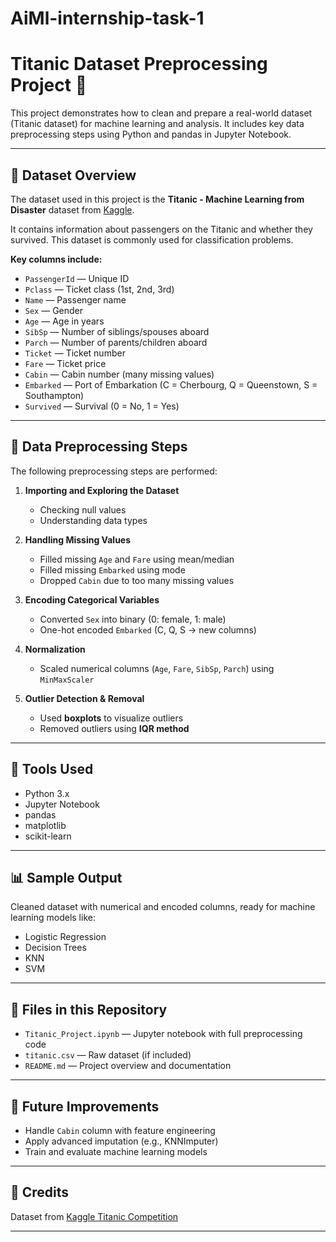 # AiMl-internship-task-1
# Titanic Dataset Preprocessing Project 🚢

This project demonstrates how to clean and prepare a real-world dataset (Titanic dataset) for machine learning and analysis. It includes key data preprocessing steps using Python and pandas in Jupyter Notebook.

---

## 📂 Dataset Overview

The dataset used in this project is the **Titanic - Machine Learning from Disaster** dataset from [Kaggle](https://www.kaggle.com/competitions/titanic/data).

It contains information about passengers on the Titanic and whether they survived. This dataset is commonly used for classification problems.

**Key columns include:**
- `PassengerId` — Unique ID
- `Pclass` — Ticket class (1st, 2nd, 3rd)
- `Name` — Passenger name
- `Sex` — Gender
- `Age` — Age in years
- `SibSp` — Number of siblings/spouses aboard
- `Parch` — Number of parents/children aboard
- `Ticket` — Ticket number
- `Fare` — Ticket price
- `Cabin` — Cabin number (many missing values)
- `Embarked` — Port of Embarkation (C = Cherbourg, Q = Queenstown, S = Southampton)
- `Survived` — Survival (0 = No, 1 = Yes)

---

## 🧼 Data Preprocessing Steps

The following preprocessing steps are performed:

1. **Importing and Exploring the Dataset**
   - Checking null values
   - Understanding data types

2. **Handling Missing Values**
   - Filled missing `Age` and `Fare` using mean/median
   - Filled missing `Embarked` using mode
   - Dropped `Cabin` due to too many missing values

3. **Encoding Categorical Variables**
   - Converted `Sex` into binary (0: female, 1: male)
   - One-hot encoded `Embarked` (C, Q, S → new columns)

4. **Normalization**
   - Scaled numerical columns (`Age`, `Fare`, `SibSp`, `Parch`) using `MinMaxScaler`

5. **Outlier Detection & Removal**
   - Used **boxplots** to visualize outliers
   - Removed outliers using **IQR method**

---

## 🔧 Tools Used

- Python 3.x
- Jupyter Notebook
- pandas
- matplotlib
- scikit-learn

---

## 📊 Sample Output

Cleaned dataset with numerical and encoded columns, ready for machine learning models like:
- Logistic Regression
- Decision Trees
- KNN
- SVM

---

## 📁 Files in this Repository

- `Titanic_Project.ipynb` — Jupyter notebook with full preprocessing code
- `titanic.csv` — Raw dataset (if included)
- `README.md` — Project overview and documentation

---

## 🧠 Future Improvements

- Handle `Cabin` column with feature engineering
- Apply advanced imputation (e.g., KNNImputer)
- Train and evaluate machine learning models

---

## 🙌 Credits

Dataset from [Kaggle Titanic Competition](https://www.kaggle.com/competitions/titanic)

---

